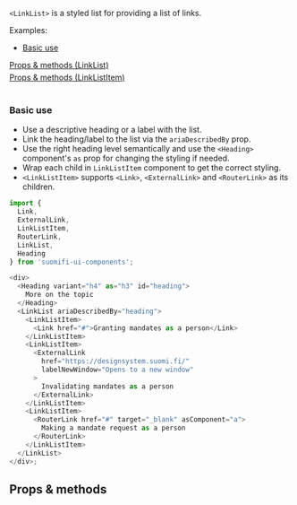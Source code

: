 `<LinkList>` is a styled list for providing a list of links.

Examples:

<ul>
  <li><a href="/#/Components/LinkList?id=basic-use">Basic use</a></li>
</ul>

<div style="margin-bottom: 5px">
  <a href="/#/Components/LinkList?id=props--methods">Props & methods (LinkList)</a>
</div>
<div style="margin-bottom: 40px">
  <a href="/#/Components/LinkList?id=linklistitem">Props & methods (LinkListItem)</a>
</div>

### Basic use

- Use a descriptive heading or a label with the list.
- Link the heading/label to the list via the `ariaDescribedBy` prop.
- Use the right heading level semantically and use the `<Heading>` component's `as` prop for changing the styling if needed.
- Wrap each child in `LinkListItem` component to get the correct styling.
- `<LinkListItem>` supports `<Link>`, `<ExternalLink>` and `<RouterLink>` as its children.

```js
import {
  Link,
  ExternalLink,
  LinkListItem,
  RouterLink,
  LinkList,
  Heading
} from 'suomifi-ui-components';

<div>
  <Heading variant="h4" as="h3" id="heading">
    More on the topic
  </Heading>
  <LinkList ariaDescribedBy="heading">
    <LinkListItem>
      <Link href="#">Granting mandates as a person</Link>
    </LinkListItem>
    <LinkListItem>
      <ExternalLink
        href="https://designsystem.suomi.fi/"
        labelNewWindow="Opens to a new window"
      >
        Invalidating mandates as a person
      </ExternalLink>
    </LinkListItem>
    <LinkListItem>
      <RouterLink href="#" target="_blank" asComponent="a">
        Making a mandate request as a person
      </RouterLink>
    </LinkListItem>
  </LinkList>
</div>;
```

## Props & methods
